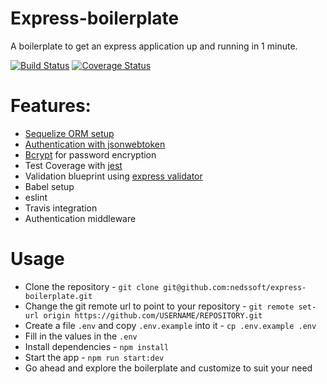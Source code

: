 # Express-boilerplate
A boilerplate to get an express application up and running in 1 minute.

[![Build Status](https://travis-ci.org/nedssoft/express-boilerplate.svg?branch=develop)](https://travis-ci.org/nedssoft/express-boilerplate) [![Coverage Status](https://coveralls.io/repos/github/oriechinedu/express-boilerplate/badge.svg?branch=develop)](https://coveralls.io/github/oriechinedu/express-boilerplate?branch=develop)


# Features:
- [Sequelize ORM setup](https://sequelize.org/)
- [Authentication with jsonwebtoken](https://www.npmjs.com/package/jsonwebtoken)
- [Bcrypt](https://www.npmjs.com/package/bcrypt) for password encryption
- Test Coverage with [jest](https://jestjs.io/)
- Validation blueprint using [express validator](https://express-validator.github.io/docs/)
- Babel setup
- eslint
- Travis integration
- Authentication middleware

# Usage
- Clone the repository - `git clone git@github.com:nedssoft/express-boilerplate.git`
- Change the git remote url to point to your repository - `git remote set-url origin https://github.com/USERNAME/REPOSITORY.git`
- Create a file `.env` and copy `.env.example` into it - `cp .env.example .env`
- Fill in the values in the `.env`
- Install dependencies - `npm install`
- Start the app - `npm run start:dev`
- Go ahead and explore the boilerplate and customize to suit your need

